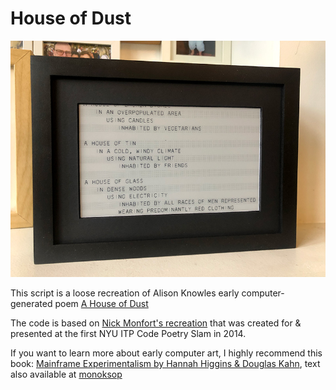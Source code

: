 # House of Dust  

![](dust.jpg)

This script is a loose recreation of Alison Knowles early computer-generated poem [A House of Dust](https://zkm.de/en/artwork/house-of-dust)  

The code is based on [Nick Monfort's recreation](https://nickm.com/memslam/) that was created for & presented at the first NYU ITP Code Poetry Slam in 2014. 

If you want to learn more about early computer art, I highly recommend this book: [Mainframe Experimentalism by Hannah Higgins & Douglas Kahn](https://www.ucpress.edu/book/9780520268388/mainframe-experimentalism), text also available at [monoksop](https://monoskop.org/log/?p=19231)

 

 
